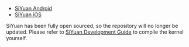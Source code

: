 * [SiYuan Android](https://github.com/siyuan-note/siyuan-android)
* [SiYuan iOS](https://github.com/siyuan-note/siyuan-ios)

SiYuan has been fully open sourced, so the repository will no longer be updated. Please refer to [SiYuan Development Guide](https://github.com/siyuan-note/siyuan/blob/master/DEV.md) to compile the kernel yourself.